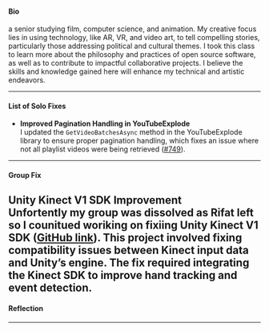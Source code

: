 

#### **Bio**  
 a senior studying film, computer science, and animation. My creative focus lies in using technology, like AR, VR, and video art, to tell compelling stories, particularly those addressing political and cultural themes. I took this class to learn more about the philosophy and practices of open source software, as well as to contribute to impactful collaborative projects. I believe the skills and knowledge gained here will enhance my technical and artistic endeavors.

---

#### **List of Solo Fixes**  

- **Improved Pagination Handling in YouTubeExplode**  
  I updated the `GetVideoBatchesAsync` method in the YouTubeExplode library to ensure proper pagination handling, which fixes an issue where not all playlist videos were being retrieved ([#749](https://github.com/Tyrrrz/YoutubeExplode/issues/749)).

---

#### **Group Fix**  
**Unity Kinect V1 SDK Improvement**  
Unfortently my group was dissolved as Rifat left so I counitued woriking on fixiing Unity Kinect V1 SDK ([GitHub link](https://github.com/ahmed-esh/Unity-kinect-V1-SDK)). This project involved fixing compatibility issues between Kinect input data and Unity’s engine. The fix required integrating the Kinect SDK to improve hand tracking and event detection.
---

#### **Reflection**  


---
